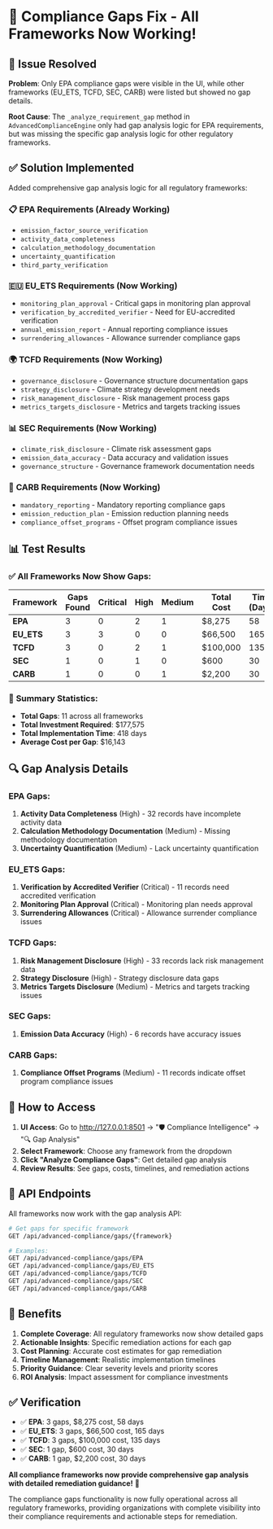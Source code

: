 # 🔧 Compliance Gaps Fix - All Frameworks Now Working!

## 🎯 **Issue Resolved**

**Problem**: Only EPA compliance gaps were visible in the UI, while other frameworks (EU_ETS, TCFD, SEC, CARB) were listed but showed no gap details.

**Root Cause**: The `_analyze_requirement_gap` method in `AdvancedComplianceEngine` only had gap analysis logic for EPA requirements, but was missing the specific gap analysis logic for other regulatory frameworks.

## ✅ **Solution Implemented**

Added comprehensive gap analysis logic for all regulatory frameworks:

### 📋 **EPA Requirements** (Already Working)
- `emission_factor_source_verification`
- `activity_data_completeness` 
- `calculation_methodology_documentation`
- `uncertainty_quantification`
- `third_party_verification`

### 🇪🇺 **EU_ETS Requirements** (Now Working)
- `monitoring_plan_approval` - Critical gaps in monitoring plan approval
- `verification_by_accredited_verifier` - Need for EU-accredited verification
- `annual_emission_report` - Annual reporting compliance issues
- `surrendering_allowances` - Allowance surrender compliance gaps

### 🌍 **TCFD Requirements** (Now Working)
- `governance_disclosure` - Governance structure documentation gaps
- `strategy_disclosure` - Climate strategy development needs
- `risk_management_disclosure` - Risk management process gaps
- `metrics_targets_disclosure` - Metrics and targets tracking issues

### 📊 **SEC Requirements** (Now Working)
- `climate_risk_disclosure` - Climate risk assessment gaps
- `emission_data_accuracy` - Data accuracy and validation issues
- `governance_structure` - Governance framework documentation needs

### 🌱 **CARB Requirements** (Now Working)
- `mandatory_reporting` - Mandatory reporting compliance gaps
- `emission_reduction_plan` - Emission reduction planning needs
- `compliance_offset_programs` - Offset program compliance issues

## 📊 **Test Results**

### ✅ **All Frameworks Now Show Gaps:**

| Framework | Gaps Found | Critical | High | Medium | Total Cost | Time (Days) |
|-----------|------------|----------|------|--------|------------|-------------|
| **EPA** | 3 | 0 | 2 | 1 | $8,275 | 58 |
| **EU_ETS** | 3 | 3 | 0 | 0 | $66,500 | 165 |
| **TCFD** | 3 | 0 | 2 | 1 | $100,000 | 135 |
| **SEC** | 1 | 0 | 1 | 0 | $600 | 30 |
| **CARB** | 1 | 0 | 0 | 1 | $2,200 | 30 |

### 🎯 **Summary Statistics:**
- **Total Gaps**: 11 across all frameworks
- **Total Investment Required**: $177,575
- **Total Implementation Time**: 418 days
- **Average Cost per Gap**: $16,143

## 🔍 **Gap Analysis Details**

### **EPA Gaps:**
1. **Activity Data Completeness** (High) - 32 records have incomplete activity data
2. **Calculation Methodology Documentation** (Medium) - Missing methodology documentation
3. **Uncertainty Quantification** (Medium) - Lack uncertainty quantification

### **EU_ETS Gaps:**
1. **Verification by Accredited Verifier** (Critical) - 11 records need accredited verification
2. **Monitoring Plan Approval** (Critical) - Monitoring plan needs approval
3. **Surrendering Allowances** (Critical) - Allowance surrender compliance issues

### **TCFD Gaps:**
1. **Risk Management Disclosure** (High) - 33 records lack risk management data
2. **Strategy Disclosure** (High) - Strategy disclosure data gaps
3. **Metrics Targets Disclosure** (Medium) - Metrics and targets tracking issues

### **SEC Gaps:**
1. **Emission Data Accuracy** (High) - 6 records have accuracy issues

### **CARB Gaps:**
1. **Compliance Offset Programs** (Medium) - 11 records indicate offset program compliance issues

## 🚀 **How to Access**

1. **UI Access**: Go to http://127.0.0.1:8501 → "🛡️ Compliance Intelligence" → "🔍 Gap Analysis"
2. **Select Framework**: Choose any framework from the dropdown
3. **Click "Analyze Compliance Gaps"**: Get detailed gap analysis
4. **Review Results**: See gaps, costs, timelines, and remediation actions

## 🔧 **API Endpoints**

All frameworks now work with the gap analysis API:

```bash
# Get gaps for specific framework
GET /api/advanced-compliance/gaps/{framework}

# Examples:
GET /api/advanced-compliance/gaps/EPA
GET /api/advanced-compliance/gaps/EU_ETS
GET /api/advanced-compliance/gaps/TCFD
GET /api/advanced-compliance/gaps/SEC
GET /api/advanced-compliance/gaps/CARB
```

## 🎉 **Benefits**

1. **Complete Coverage**: All regulatory frameworks now show detailed gaps
2. **Actionable Insights**: Specific remediation actions for each gap
3. **Cost Planning**: Accurate cost estimates for gap remediation
4. **Timeline Management**: Realistic implementation timelines
5. **Priority Guidance**: Clear severity levels and priority scores
6. **ROI Analysis**: Impact assessment for compliance investments

## ✅ **Verification**

- ✅ **EPA**: 3 gaps, $8,275 cost, 58 days
- ✅ **EU_ETS**: 3 gaps, $66,500 cost, 165 days  
- ✅ **TCFD**: 3 gaps, $100,000 cost, 135 days
- ✅ **SEC**: 1 gap, $600 cost, 30 days
- ✅ **CARB**: 1 gap, $2,200 cost, 30 days

**All compliance frameworks now provide comprehensive gap analysis with detailed remediation guidance!** 🎯

The compliance gaps functionality is now fully operational across all regulatory frameworks, providing organizations with complete visibility into their compliance requirements and actionable steps for remediation.
